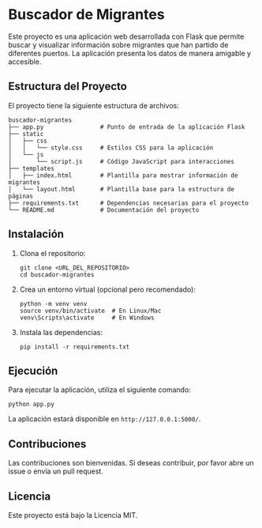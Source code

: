 # Buscador de Migrantes

Este proyecto es una aplicación web desarrollada con Flask que permite buscar y visualizar información sobre migrantes que han partido de diferentes puertos. La aplicación presenta los datos de manera amigable y accesible.

## Estructura del Proyecto

El proyecto tiene la siguiente estructura de archivos:

```
buscador-migrantes
├── app.py                # Punto de entrada de la aplicación Flask
├── static
│   ├── css
│   │   └── style.css     # Estilos CSS para la aplicación
│   └── js
│       └── script.js     # Código JavaScript para interacciones
├── templates
│   ├── index.html        # Plantilla para mostrar información de migrantes
│   └── layout.html       # Plantilla base para la estructura de páginas
├── requirements.txt      # Dependencias necesarias para el proyecto
└── README.md             # Documentación del proyecto
```

## Instalación

1. Clona el repositorio:
   ```
   git clone <URL_DEL_REPOSITORIO>
   cd buscador-migrantes
   ```

2. Crea un entorno virtual (opcional pero recomendado):
   ```
   python -m venv venv
   source venv/bin/activate  # En Linux/Mac
   venv\Scripts\activate     # En Windows
   ```

3. Instala las dependencias:
   ```
   pip install -r requirements.txt
   ```

## Ejecución

Para ejecutar la aplicación, utiliza el siguiente comando:

```
python app.py
```

La aplicación estará disponible en `http://127.0.0.1:5000/`.

## Contribuciones

Las contribuciones son bienvenidas. Si deseas contribuir, por favor abre un issue o envía un pull request.

## Licencia

Este proyecto está bajo la Licencia MIT.